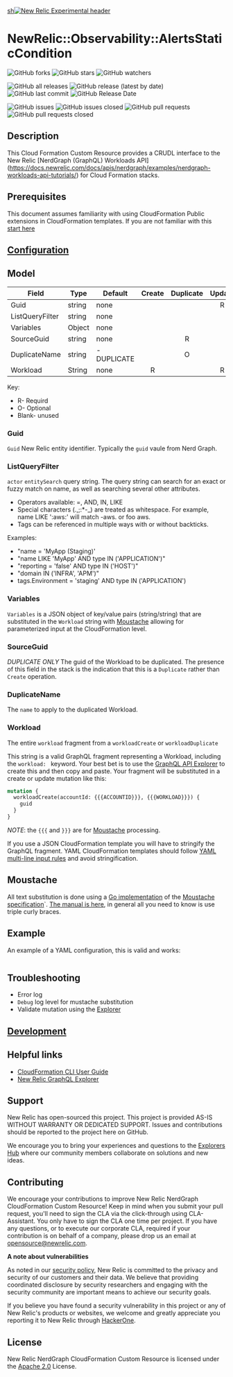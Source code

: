 [sh![New Relic Experimental header](https://github.com/newrelic/opensource-website/raw/master/src/images/categories/Experimental.png)](https://opensource.newrelic.com/oss-category/#new-relic-experimental)

# NewRelic::Observability::AlertsStaticCondition

![GitHub forks](https://img.shields.io/github/forks/newrelic-experimental/newrelic-experimental-FIT-template?style=social)
![GitHub stars](https://img.shields.io/github/stars/newrelic-experimental/newrelic-experimental-FIT-template?style=social)
![GitHub watchers](https://img.shields.io/github/watchers/newrelic-experimental/newrelic-experimental-FIT-template?style=social)

![GitHub all releases](https://img.shields.io/github/downloads/newrelic-experimental/newrelic-experimental-FIT-template/total)
![GitHub release (latest by date)](https://img.shields.io/github/v/release/newrelic-experimental/newrelic-experimental-FIT-template)
![GitHub last commit](https://img.shields.io/github/last-commit/newrelic-experimental/newrelic-experimental-FIT-template)
![GitHub Release Date](https://img.shields.io/github/release-date/newrelic-experimental/newrelic-experimental-FIT-template)


![GitHub issues](https://img.shields.io/github/issues/newrelic-experimental/newrelic-experimental-FIT-template)
![GitHub issues closed](https://img.shields.io/github/issues-closed/newrelic-experimental/newrelic-experimental-FIT-template)
![GitHub pull requests](https://img.shields.io/github/issues-pr/newrelic-experimental/newrelic-experimental-FIT-template)
![GitHub pull requests closed](https://img.shields.io/github/issues-pr-closed/newrelic-experimental/newrelic-experimental-FIT-template)

## Description
This Cloud Formation Custom Resource provides a CRUDL interface to the New Relic [NerdGraph (GraphQL) Workloads API] (https://docs.newrelic.com/docs/apis/nerdgraph/examples/nerdgraph-workloads-api-tutorials/) for Cloud Formation stacks.

## Prerequisites
This document assumes familiarity with using CloudFormation Public extensions in CloudFormation templates. If you are not familiar with this [start here](https://docs.aws.amazon.com/AWSCloudFormation/latest/UserGuide/registry-public.html)

## [Configuration](https://github.com/newrelic/newrelic-cloudformation-resource-providers-common/blob/main/CONFIGURATION.md)

## Model
| Field           | Type   | Default                          | Create | Duplicate | Update | Delete | Read | Notes                                                                                                                       |
|-----------------|--------|----------------------------------|:------:|:---------:|:------:|:------:|:----:|-----------------------------------------------------------------------------------------------------------------------------|
| Guid            | string | none                             |        |           |   R    |   R    |  R   |                                                                                                                             |
| ListQueryFilter | string | none                             |        |           |        |        |      |                                                                                                                             |
| Variables       | Object | none                             |        |           |        |        |      |                                                                                                                             |
| SourceGuid      | string | none                             |        |     R     |        |        |      |                                                                                                                             |                                                                                                                             |
| DuplicateName   | string | <SourceGuid>-DUPLICATE           |        |     O     |        |        |      |                                                                                                                             |                                                                                                                             |
| Workload        | String | none                             |   R    |           |   R    |        |      |                                                                                                                             |

Key:
- R- Requird
- O- Optional
- Blank- unused

### Guid
`Guid` New Relic entity identifier. Typically the `guid` vaule from Nerd Graph.

### ListQueryFilter
`actor` `entitySearch` query string. The query string can search for an exact or fuzzy match on name, as well as searching several other attributes.

- Operators available: =, AND, IN, LIKE
- Special characters (.,;:*-_) are treated as whitespace. For example, name LIKE ':aws:' will match -aws. or foo aws.
- Tags can be referenced in multiple ways with or without backticks.

Examples:
- "name = 'MyApp (Staging)'
- "name LIKE 'MyApp' AND type IN ('APPLICATION')"
- "reporting = 'false' AND type IN ('HOST')"
- "domain IN ('INFRA', 'APM')"
- tags.Environment = 'staging' AND type IN ('APPLICATION')

### Variables
`Variables` is a JSON object of key/value pairs (string/string) that are substituted in the `Workload` string with [Moustache](#Moustache) allowing for parameterized input at the CloudFormation level.

### SourceGuid
*DUPLICATE ONLY*
The guid of the Workload to be duplicated. The presence of this field in the stack is the indication that this is a `Duplicate` rather than `Create` operation.

### DuplicateName
The `name` to apply to the duplicated Workload.

### Workload
The entire `workload` fragment from a `workloadCreate` or `workloadDuplicate`

This string is a valid GraphQL fragment representing a Workload, including the `workload: ` keyword. Your best bet is to use the
[GraphQL API Explorer](https://api.newrelic.com/graphiql?#query=mutation%20%7B%0A%20%20workloadCreate%28workload%3A%20%7B%7D%29%0A%7D%0A)
to create this and then copy and paste. Your fragment will be substituted in a create or update mutation like this:
```graphql
mutation {
  workloadCreate(accountId: {{{ACCOUNTID}}}, {{{WORKLOAD}}}) {
    guid
  }
}
```
_NOTE_: the `{{{` and `}}}` are for [Moustache](#Moustache) processing.

If you use a JSON CloudFormation template you will have to stringify the GraphQL fragment. YAML CloudFormation templates should follow [YAML multi-line input rules](https://yaml-multiline.info/) and avoid stringification.


## Moustache
All text substitution is done using a [Go implementation](https://github.com/cbroglie/mustache) of the [Moustache specification](https://github.com/mustache/spec)`. [The manual is here](http://mustache.github.io/mustache.5.html), in
general all you need to know is use triple curly braces.

## Example
An example of a YAML configuration, this is valid and works:
```yaml
```


## Troubleshooting
- Error log
- `Debug` log level for mustache substitution
- Validate mutation using the [Explorer](https://api.newrelic.com/graphiql)

## [Development](https://github.com/newrelic/newrelic-cloudformation-resource-providers-common/blob/main/DEVELOPMENT.md)

## Helpful links
- [CloudFormation CLI User Guide](https://docs.aws.amazon.com/cloudformation-cli/latest/userguide/what-is-cloudformation-cli.html)
- [New Relic GraphQL Explorer](https://api.newrelic.com/graphiql)


## Support
New Relic has open-sourced this project. This project is provided AS-IS WITHOUT WARRANTY OR DEDICATED SUPPORT. Issues and contributions should be reported to the project here on GitHub.

We encourage you to bring your experiences and questions to the [Explorers Hub](https://discuss.newrelic.com) where our community members collaborate on solutions and new ideas.

## Contributing
We encourage your contributions to improve New Relic NerdGraph CloudFormation Custom Resource! Keep in mind when you submit your pull request, you'll need to sign the CLA via the click-through using CLA-Assistant. You only have to sign the CLA one time per project. If you have any questions, or to execute our corporate CLA, required if your contribution is on behalf of a company, please drop us an email at opensource@newrelic.com.

**A note about vulnerabilities**

As noted in our [security policy](../../security/policy), New Relic is committed to the privacy and security of our customers and their data. We believe that providing coordinated disclosure by security researchers and engaging with the security community are important means to achieve our security goals.

If you believe you have found a security vulnerability in this project or any of New Relic's products or websites, we welcome and greatly appreciate you reporting it to New Relic through [HackerOne](https://hackerone.com/newrelic).

## License
New Relic NerdGraph CloudFormation Custom Resource is licensed under the [Apache 2.0](http://apache.org/licenses/LICENSE-2.0.txt) License.
